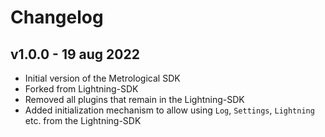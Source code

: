 # Changelog

## v1.0.0 - 19 aug 2022

- Initial version of the Metrological SDK
- Forked from Lightning-SDK
- Removed all plugins that remain in the Lightning-SDK
- Added initialization mechanism to allow using `Log`, `Settings`, `Lightning` etc. from the Lightning-SDK
